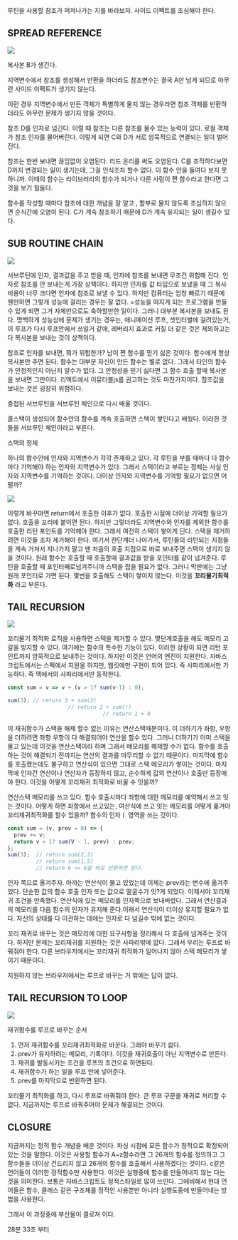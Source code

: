루틴을 사용할 참조가 퍼져나가는 지를 바라보자. 사이드 이펙트를 조심해야 한다.



## SPREAD REFERENCE

![](./img/2_1.png)

복사본 B가 생긴다.

지역변수에서 참조를 생성해서 반환을 하더라도 참조변수는 결국 A만 남게 되므로 아무런 사이드 이펙트가 생기지 않는다. 

이런 경우 지역변수에서 만든 객체가 특별하게 물지 않는 경우라면 참조 객체를 반환하더라도 아무런 문제가 생기지 않을 것이다.

참조 D를 인자로 넘긴다. 이럴 때 참조는 다른 참조를 물수 있는 능력이 있다. 로컬 객체가 참조 인자를 물어버린다. 이렇게 되면 C와 D가 서로 암묵적으로 연결되는 일이 벌어진다. 

참조는 한번 보내면 끊임없이 오염된다. 리드 온리를 써도 오염된다. C를 조작하다보면 D까지 변경되는 일이 생기는데, 그걸 인식조차 할수 없다. 이 함수 안을 들여다 보지 못하니까. 이때의 함수는 라이브러리의 함수가 되거나 다른 사람이 짠 함수라고 한다면 그것을 보기 힘들다.

함수를 작성할 때마다 참조에 대한 개념을 잘 알고 , 함부로 물지 않도록 조심하지 않으면 순식간에 오염이 된다. C가 계속 참조하기 때문에 D가 계속 유지되는 일이 생길수 있다.



## SUB ROUTINE CHAIN

![](./img/2_2.png)

서브루틴에 인자, 결과값을 주고 받을 때, 인자에 참조를 보내면 무조건 위험해 진다. 인자로 참조를 안 보내는게 가장 상책이다. 하지만 인자를 값 타입으로 보냈을 때 그 복사 비용이 너무 크다면 인자에 참조로 보낼 수 있다. 하지만 컴퓨터는 엄청 빠르기 때문에 웬만하면 그렇게 성능에 걸리는 경우는 잘 없다. =성능을 따지게 되는 프로그램을 만들수 있게 되면 그거 자체만으로도 축하할만한 일이다. 그러니 대부분 복사본을 보내도 된다. 명백하게 성능상에 문제가 생기는 경우는, 애니메이션 루프, 셋인터벌에 걸려있는거, 이 루프가 다시 루프안에서 쓰일거 같애, 레버리지 효과로 커질 더 같은 것은 제외하고는 다 복사본을 보내는 것이 상책이다. 

참조로 인자를 보내면, 뭐가 위험한가? 남이 짠 함수를 믿기 싫은 것이다. 함수에게 항상 복사본만 주면 된다. 함수는 대부분 자신이 만든 함수는 별로 없다. 그래서 타인의 함수가 안정적인지 아닌지 알수가 없다. 그 안정성을 믿기 싫다면 그 함수 호출 할때 복사본을 보내면 그만이다. 리액트에서 이뮤터블js를 권고하는 것도 마찬가지이다. 참조값을 보내는 것은 굉장히 위험하다.

중첩된 서브루틴을 서브루틴 체인으로 다시 배울 것이다.

콜스택이 생성되어 함수안의 함수를 계속 호출하면 스택이 쌓인다고 배웠다. 이러한 것들을 서브루틴 체인이라고 부른다. 

스택의 정체

하나의 함수안에 인자와 지역변수가 각각 존재하고 있다. 각 루틴을 부를 때마다 다 함수마다 기억해야 하는 인자와 지역변수가 있다. 그래서 스택이라고 부르는 정체는 사실 인자와 지역변수를 기억하는 것이다. 더이상 인자와 지역변수를 기억할 필요가 없으면 어떨까? 

![](./img/2_3.png)

이렇게 바꾸먀면 return에서 호출한 이후가 없다. 호출한 시점에 더이상 기억할 필요가 없다. 호출을 꼬리에 붙이면 된다. 하지만 그렇더라도 지역변수와 인자를 제외한 함수를 호출한 리턴 포인트를 기억해야 한다.  그래서 여전히 스택이 쌓이게 딘다. 스택을 제거하려면 이것들 조차 제거해야 한다. 여기서 한단계더 나아가서, 루틴들의 리턴되는 지점들을 계속 거쳐서 지나가지 말고 맨 처음의 호출 지점으로 바로 보내주면 스택이 생기지 않을 것이다. 원래 함수는 호출할 때 호출할때 결과값을 받을 포인터를 같이 넘겨준다. 루틴을 호출할 때 포인터째로넘겨주니까 스택을 잡을 필요가 없다. 그러니 막판에는 그냥 원래 포인터로 가면 된다. 몇번을 호출해도 스택이 쌓이지 않는다. 이것을 **꼬리물기최적화** 라고 부른다. 

## TAIL RECURSION

![](./img/2_4.png)

꼬리물기 최적화 로직을 사용하면 스택을 제거할 수 있다. 몇단계호출을 해도 메모리 고갈을 방지할 수 있다. 여기에는 함수의 특수한 기능이 있다. 이러한 상황이 되면 리턴 포인트까지 암묵적으로 보내주는 것이다. 하지만 이것은 언어의 엔진이 지원한다. 자바스크립트에서는 스펙에서 지원을 하지만, 웹킷에만 구현이 되어 있다. 즉 사파리에서만 가능하다. 즉 맥에서의 사파리에서만 동작한다. 

```javascript
const sum = v => v + (v > 1? sum(v-1) : 0);

sum(3); // return 3 + sum(2)
                   // return 2 + sum(!)
                              // return 1 + 0
```

이 재귀함수가 스택을 해제 할수 없는 이유는 연산스택때문이다. 이 더하기가 좌항, 우항을 더하려면 좌항 우항이 다 해결되어야 연산을 할수 있다. 그러니 더하기가 이미 스택을 물고 있는데 이것을 연산스택이라 하며 그래서 메모리를 해제할 수가 없다. 함수를 호출하는 것이 해결되기 전까지는 연산의 결과를 마무리할 수 없기 때문이다. 마지막에 함수를 호출했는데도 불구하고 연산식이 있으면 그대로 스택 메모리가 쌓이는 것이다. 마지막에 인자간 연산이나 연산자가 등장하지 않고, 순수하게 값의 연산이나 호출만 등장애야 한다. 이것을 어떻게 꼬리재귀 최적화로 바꿀 수 잇을까?

연산스택 메모리를 쓰고 있다. 함수 호출시마다 좌항에 대한 메모리를 예약해서 쓰고 잇는 것이다. 어떻게 하면 좌항에서 쓰고있는, 여산식에 쓰고 잇는 메모리를 어떻게 옮겨야 꼬리재귀최적화를 할수 있을까? 함수의 인자ㅣ 영역을 쓰는 것이다. 

```javascript
const sum = (v, prev = 0) => {
  prev += v;
  return v > 1? sum(V - 1, prev) : prev;
};
sum(3);  // return sum(2,3)
         // return sum(1,5)
         // return 6 <= 6을 바로 반환하면 된다.
```

인자 쪽으로 올겨주자. 아까는 연산식이 물고 있었는데 이제는 prev라는 변수에 옮겨주었다. 단순한 값의 함수 호출 인자 또는 값으로 떨굴수가 잇?게 되었다. 이제서야 꼬리재귀 조건을 만족했다. 연산식에 있는 메모리를 인자쪽으로 보내버렸다. 그래서 연산결과의 메모리를 다음 함수의 인자가 유지해 준다.이래서 연산식이 더이상 유지할 필요가 없다. 자신의 상태를 다 이관하는 데에는 인자로 다 넘길수 밖에 없는 것이다. 

꼬리 재귀로 바꾸는 것은 메모리에 대한 요구사항을 정리해서 다 호출에 넘겨주는 것이다. 하지만 문제는 꼬리재귀를 지원하는 것은 사파리밖에 없다. 그래서 우리는 루프로 바꿔줘야 한다. 다른 브라우저에서는 꼬리재귀 최적화가 일어나지 않아 스택 메모리가 쌓이기 때문이다. 

지원하지 않는 브라우저에서는 루프로 바꾸는 거 밖에는 답이 없다.

## TAIL RECURSION TO LOOP

![](./img/2_5.png)

재귀함수를 루프로 바꾸는 순서

1) 먼저 재귀함수를 꼬리재귀최적화로 바꾼다. 그래야 바꾸기 쉽다.  
2) prev가 유지하려는 메모리, 기록이다. 이것을 재귀호출이 아닌 지역변수로 만든다.  
3) 재귀를 발동시키는 조건을 루프의 조건으로 하면된다.  
4) 재귀함수가 하는 일을 루프 안에 넣어준다.  
5) prev를 마지막으로 반환하면 된다.

꼬리물기 최적화를 하고, 다시 루프로 바꿔줘야 한다. 큰 루프 구문을 재귀로 처리할 수 없다. 지금까지는 루프로 바꿔주어야 문제가 해결되는 것이다. 

## CLOSURE

지금까지는 정적 함수 개념을 배운 것이다. 파싱 시점에 모든 함수가 정적으로 확정되어 있는 것을 말한다. 이것은 사용할 함수가 A~z함수라면 그 26개의 함수를 정의하고 그 함수들을 더이상 건드리지 않고 26개의 함수를 호출해서 사용하겠다는 것이다. c같은 언어들이 이러한 정적함수만 사용한다. 이것은 실행중에 함수를 만들어내지 않는 다는 것을 의미한다. 보통은 자바스크립트도 정적스타일로 많이 쓰인다. 그에비해서 현대 언어들은 함수, 클래스 같은 구조체를 정적인 사용뿐만 아니라 실행도중에 만들어내는 방법을 사용한다. 

그래서 이 과정중에 부산물이 클로져 이다.

28분 33초 부터








